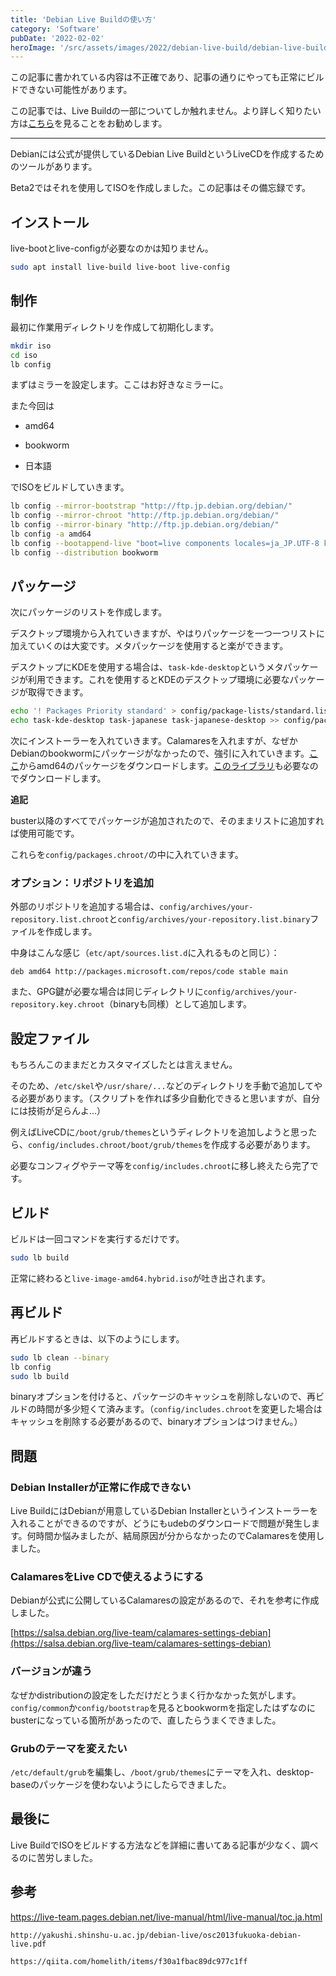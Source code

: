 ```yaml
---
title: 'Debian Live Buildの使い方'
category: 'Software'
pubDate: '2022-02-02'
heroImage: '/src/assets/images/2022/debian-live-build/debian-live-build.jpg'
---
```


この記事に書かれている内容は不正確であり、記事の通りにやっても正常にビルドできない可能性があります。

この記事では、Live Buildの一部についてしか触れません。より詳しく知りたい方は[こちら](https://live-team.pages.debian.net/live-manual/html/live-manual/toc.ja.html)を見ることをお勧めします。

---

Debianには公式が提供しているDebian Live BuildというLiveCDを作成するためのツールがあります。

Beta2ではそれを使用してISOを作成しました。この記事はその備忘録です。

## インストール

live-bootとlive-configが必要なのかは知りません。

```bash
sudo apt install live-build live-boot live-config
```

## 制作

最初に作業用ディレクトリを作成して初期化します。

```bash
mkdir iso
cd iso
lb config
```

まずはミラーを設定します。ここはお好きなミラーに。

また今回は

- amd64

- bookworm

- 日本語

でISOをビルドしていきます。

```bash
lb config --mirror-bootstrap "http://ftp.jp.debian.org/debian/"
lb config --mirror-chroot "http://ftp.jp.debian.org/debian/"
lb config --mirror-binary "http://ftp.jp.debian.org/debian/"
lb config -a amd64
lb config --bootappend-live "boot=live components locales=ja_JP.UTF-8 keyboard-layouts=ja"
lb config --distribution bookworm
```

## パッケージ

次にパッケージのリストを作成します。

デスクトップ環境から入れていきますが、やはりパッケージを一つ一つリストに加えていくのは大変です。メタパッケージを使用すると楽ができます。

デスクトップにKDEを使用する場合は、`task-kde-desktop`というメタパッケージが利用できます。これを使用するとKDEのデスクトップ環境に必要なパッケージが取得できます。

```bash
echo '! Packages Priority standard' > config/package-lists/standard.list.chroot
echo task-kde-desktop task-japanese task-japanese-desktop >> config/package-lists/desktop.list.chroot
```

次にインストーラーを入れていきます。Calamaresを入れますが、なぜかDebianのbookwormにパッケージがなかったので、強引に入れていきます。[ここ](http://ftp.jaist.ac.jp/pub/Linux/kali/pool/main/c/calamares/calamares_3.2.44.3-1_amd64.deb)からamd64のパッケージをダウンロードします。[このライブラリ](https://ftp.riken.jp/Linux/ubuntu/pool/main/y/yaml-cpp/libyaml-cpp0.6_0.6.3-10_amd64.deb)も必要なのでダウンロードします。

**追記**

buster以降のすべてでパッケージが追加されたので、そのままリストに追加すれば使用可能です。

これらを`config/packages.chroot/`の中に入れていきます。

### オプション：リポジトリを追加

外部のリポジトリを追加する場合は、`config/archives/your-repository.list.chroot`と`config/archives/your-repository.list.binary`ファイルを作成します。

中身はこんな感じ（`etc/apt/sources.list.d`に入れるものと同じ）：

```plain
deb amd64 http://packages.microsoft.com/repos/code stable main
```

また、GPG鍵が必要な場合は同じディレクトリに`config/archives/your-repository.key.chroot`（binaryも同様）として追加します。

## 設定ファイル

もちろんこのままだとカスタマイズしたとは言えません。

そのため、`/etc/skel`や`/usr/share/...`などのディレクトリを手動で追加してやる必要があります。（スクリプトを作れば多少自動化できると思いますが、自分には技術が足らんよ...）

例えばLiveCDに`/boot/grub/themes`というディレクトリを追加しようと思ったら、`config/includes.chroot/boot/grub/themes`を作成する必要があります。

必要なコンフィグやテーマ等を`config/includes.chroot`に移し終えたら完了です。

## ビルド

ビルドは一回コマンドを実行するだけです。

```bash
sudo lb build
```

正常に終わると`live-image-amd64.hybrid.iso`が吐き出されます。

## 再ビルド

再ビルドするときは、以下のようにします。

```bash
sudo lb clean --binary
lb config
sudo lb build
```

binaryオプションを付けると、パッケージのキャッシュを削除しないので、再ビルドの時間が多少短くて済みます。（`config/includes.chroot`を変更した場合はキャッシュを削除する必要があるので、binaryオプションはつけません。）

## 問題

### Debian Installerが正常に作成できない

Live BuildにはDebianが用意しているDebian Installerというインストーラーを入れることができるのですが、どうにもudebのダウンロードで問題が発生します。何時間か悩みましたが、結局原因が分からなかったのでCalamaresを使用しました。

### CalamaresをLive CDで使えるようにする

Debianが公式に公開しているCalamaresの設定があるので、それを参考に作成しました。

[https://salsa.debian.org/live-team/calamares-settings-debian](https://salsa.debian.org/live-team/calamares-settings-debian)

### バージョンが違う

なぜかdistributionの設定をしただけだとうまく行かなかった気がします。`config/common`か`config/bootstrap`を見るとbookwormを指定したはずなのにbusterになっている箇所があったので、直したらうまくできました。

### Grubのテーマを変えたい

`/etc/default/grub`を編集し、`/boot/grub/themes`にテーマを入れ、desktop-baseのパッケージを使わないようにしたらできました。

## 最後に

Live BuildでISOをビルドする方法などを詳細に書いてある記事が少なく、調べるのに苦労しました。

## 参考

https://live-team.pages.debian.net/live-manual/html/live-manual/toc.ja.html

`http://yakushi.shinshu-u.ac.jp/debian-live/osc2013fukuoka-debian-live.pdf`

`https://qiita.com/homelith/items/f30a1fbac89dc977c1ff`
